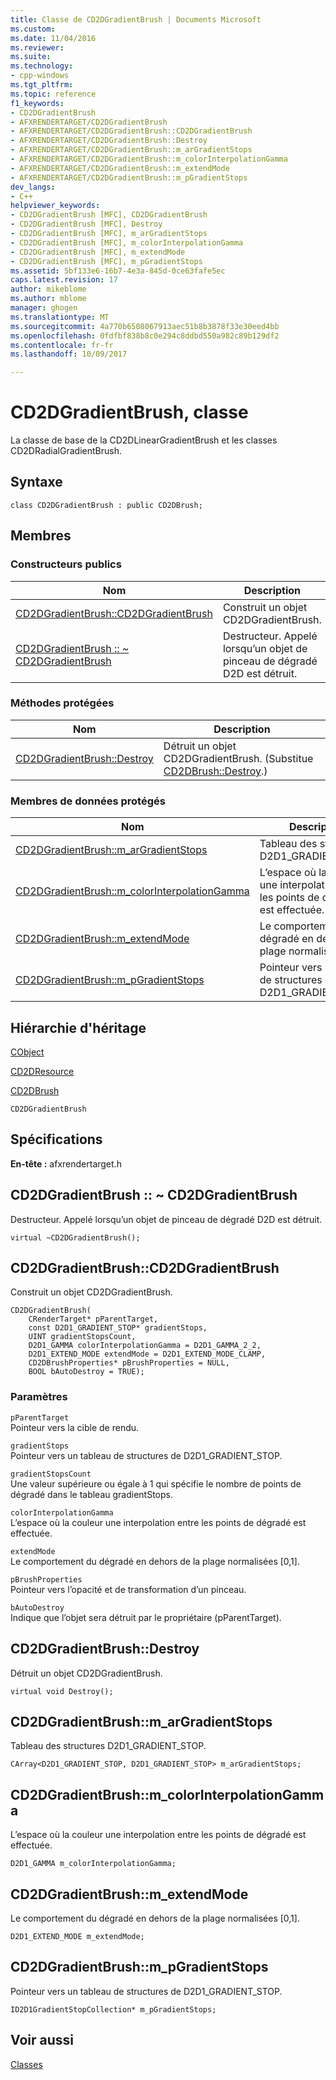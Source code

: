 ```yaml
---
title: Classe de CD2DGradientBrush | Documents Microsoft
ms.custom: 
ms.date: 11/04/2016
ms.reviewer: 
ms.suite: 
ms.technology:
- cpp-windows
ms.tgt_pltfrm: 
ms.topic: reference
f1_keywords:
- CD2DGradientBrush
- AFXRENDERTARGET/CD2DGradientBrush
- AFXRENDERTARGET/CD2DGradientBrush::CD2DGradientBrush
- AFXRENDERTARGET/CD2DGradientBrush::Destroy
- AFXRENDERTARGET/CD2DGradientBrush::m_arGradientStops
- AFXRENDERTARGET/CD2DGradientBrush::m_colorInterpolationGamma
- AFXRENDERTARGET/CD2DGradientBrush::m_extendMode
- AFXRENDERTARGET/CD2DGradientBrush::m_pGradientStops
dev_langs:
- C++
helpviewer_keywords:
- CD2DGradientBrush [MFC], CD2DGradientBrush
- CD2DGradientBrush [MFC], Destroy
- CD2DGradientBrush [MFC], m_arGradientStops
- CD2DGradientBrush [MFC], m_colorInterpolationGamma
- CD2DGradientBrush [MFC], m_extendMode
- CD2DGradientBrush [MFC], m_pGradientStops
ms.assetid: 5bf133e6-16b7-4e3a-845d-0ce63fafe5ec
caps.latest.revision: 17
author: mikeblome
ms.author: mblome
manager: ghogen
ms.translationtype: MT
ms.sourcegitcommit: 4a770b6508067913aec51b8b3878f33e30eed4bb
ms.openlocfilehash: 0fdfbf838b8c0e294c8ddbd550a982c89b129df2
ms.contentlocale: fr-fr
ms.lasthandoff: 10/09/2017

---
```

# <a name="cd2dgradientbrush-class"></a>CD2DGradientBrush, classe
La classe de base de la CD2DLinearGradientBrush et les classes CD2DRadialGradientBrush.  
  
## <a name="syntax"></a>Syntaxe  
  
```  
class CD2DGradientBrush : public CD2DBrush;  
```  
  
## <a name="members"></a>Membres  
  
### <a name="public-constructors"></a>Constructeurs publics  
  
|Nom|Description|  
|----------|-----------------|  
|[CD2DGradientBrush::CD2DGradientBrush](#cd2dgradientbrush)|Construit un objet CD2DGradientBrush.|  
|[CD2DGradientBrush :: ~ CD2DGradientBrush](#cd2dgradientbrush__~cd2dgradientbrush)|Destructeur. Appelé lorsqu’un objet de pinceau de dégradé D2D est détruit.|  
  
### <a name="protected-methods"></a>Méthodes protégées  
  
|Nom|Description|  
|----------|-----------------|  
|[CD2DGradientBrush::Destroy](#destroy)|Détruit un objet CD2DGradientBrush. (Substitue [CD2DBrush::Destroy](../../mfc/reference/cd2dbrush-class.md#destroy).)|  
  
### <a name="protected-data-members"></a>Membres de données protégés  
  
|Nom|Description|  
|----------|-----------------|  
|[CD2DGradientBrush::m_arGradientStops](#m_argradientstops)|Tableau des structures D2D1_GRADIENT_STOP.|  
|[CD2DGradientBrush::m_colorInterpolationGamma](#m_colorinterpolationgamma)|L’espace où la couleur une interpolation entre les points de dégradé est effectuée.|  
|[CD2DGradientBrush::m_extendMode](#m_extendmode)|Le comportement du dégradé en dehors de la plage normalisées [0,1].|  
|[CD2DGradientBrush::m_pGradientStops](#m_pgradientstops)|Pointeur vers un tableau de structures de D2D1_GRADIENT_STOP.|  
  
## <a name="inheritance-hierarchy"></a>Hiérarchie d'héritage  
 [CObject](../../mfc/reference/cobject-class.md)  
  
 [CD2DResource](../../mfc/reference/cd2dresource-class.md)  
  
 [CD2DBrush](../../mfc/reference/cd2dbrush-class.md)  
  
 `CD2DGradientBrush`  
  
## <a name="requirements"></a>Spécifications  
 **En-tête :** afxrendertarget.h  
  
##  <a name="_dtorcd2dgradientbrush"></a>CD2DGradientBrush :: ~ CD2DGradientBrush  
 Destructeur. Appelé lorsqu’un objet de pinceau de dégradé D2D est détruit.  
  
```  
virtual ~CD2DGradientBrush();
```  
  
##  <a name="cd2dgradientbrush"></a>CD2DGradientBrush::CD2DGradientBrush  
 Construit un objet CD2DGradientBrush.  
  
```  
CD2DGradientBrush(
    CRenderTarget* pParentTarget,  
    const D2D1_GRADIENT_STOP* gradientStops,  
    UINT gradientStopsCount,  
    D2D1_GAMMA colorInterpolationGamma = D2D1_GAMMA_2_2,  
    D2D1_EXTEND_MODE extendMode = D2D1_EXTEND_MODE_CLAMP,  
    CD2DBrushProperties* pBrushProperties = NULL,  
    BOOL bAutoDestroy = TRUE);
```  
  
### <a name="parameters"></a>Paramètres  
 `pParentTarget`  
 Pointeur vers la cible de rendu.  
  
 `gradientStops`  
 Pointeur vers un tableau de structures de D2D1_GRADIENT_STOP.  
  
 `gradientStopsCount`  
 Une valeur supérieure ou égale à 1 qui spécifie le nombre de points de dégradé dans le tableau gradientStops.  
  
 `colorInterpolationGamma`  
 L’espace où la couleur une interpolation entre les points de dégradé est effectuée.  
  
 `extendMode`  
 Le comportement du dégradé en dehors de la plage normalisées [0,1].  
  
 `pBrushProperties`  
 Pointeur vers l’opacité et de transformation d’un pinceau.  
  
 `bAutoDestroy`  
 Indique que l’objet sera détruit par le propriétaire (pParentTarget).  
  
##  <a name="destroy"></a>CD2DGradientBrush::Destroy  
 Détruit un objet CD2DGradientBrush.  
  
```  
virtual void Destroy();
```  
  
##  <a name="m_argradientstops"></a>CD2DGradientBrush::m_arGradientStops  
 Tableau des structures D2D1_GRADIENT_STOP.  
  
```  
CArray<D2D1_GRADIENT_STOP, D2D1_GRADIENT_STOP> m_arGradientStops;  
```  
  
##  <a name="m_colorinterpolationgamma"></a>CD2DGradientBrush::m_colorInterpolationGamma  
 L’espace où la couleur une interpolation entre les points de dégradé est effectuée.  
  
```  
D2D1_GAMMA m_colorInterpolationGamma;  
```  
  
##  <a name="m_extendmode"></a>CD2DGradientBrush::m_extendMode  
 Le comportement du dégradé en dehors de la plage normalisées [0,1].  
  
```  
D2D1_EXTEND_MODE m_extendMode;  
```  
  
##  <a name="m_pgradientstops"></a>CD2DGradientBrush::m_pGradientStops  
 Pointeur vers un tableau de structures de D2D1_GRADIENT_STOP.  
  
```  
ID2D1GradientStopCollection* m_pGradientStops;  
```  
  
## <a name="see-also"></a>Voir aussi  
 [Classes](../../mfc/reference/mfc-classes.md)

